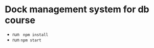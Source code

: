 # Dock management system for db course

* run `` npm install``
* run ``npm start ``

[//]: # (# [Material Dashboard Angular - Free Bootstrap Material Design Admin]&#40;https://www.creative-tim.com/product/material-dashboard-angular2&#41;[![version][version-badge]][CHANGELOG])

[//]: # ()
[//]: # (![Product Gif]&#40;https://raw.githubusercontent.com/creativetimofficial/public-assets/master/material-dashboard-angular/material-dashboard-angular.gif&#41;)


[//]: # ()
[//]: # (**[Material Dashboard Angular]&#40;https://www.creative-tim.com/product/material-dashboard-angular2/&#41;** is a free Material Bootstrap Admin with a fresh, new design inspired by Google's Material Design. We are very excited to introduce our take on the material concepts through an easy to use and beautiful set of components. Material Dashboard was built over the popular Bootstrap framework and it comes with a couple of third-party plugins redesigned to fit in with the rest of the elements.)

[//]: # ()
[//]: # (Material Dashboard makes use of light, surface and movement. The general layout resembles sheets of paper following multiple different layers, so that the depth and order is obvious. The navigation stays mainly on the left sidebar and the content is on the right inside the main panel.)

[//]: # ()
[//]: # (This product came as a result of users asking for a material dashboard after we released our successful [Material Kit]&#40;http://www.creative-tim.com/product/material-kit&#41;. We developed it based on your feedback and it is a powerful bootstrap admin dashboard, which allows you to build products like admin panels, content managements systems and CRMs.)

[//]: # ()
[//]: # (Material Dashboard comes with 5 color filter choices for both the sidebar and the card headers &#40;blue, green, orange, red and purple&#41; and an option to have a background image on the sidebar.)

[//]: # ()
[//]: # (Material Dashboard uses a framework built by our friend [Federico - Bootstrap Material Design]&#40;http://fezvrasta.github.io/bootstrap-material-design/&#41;, who did an amazing job creating the backbone for the material effects, animations, ripples and transitions. Big thanks to his team for the effort and forward thinking they put into it.)

[//]: # ()
[//]: # (Special thanks go to:)

[//]: # ([Robert McIntosh]&#40;https://github.com/mouse0270/bootstrap-notify&#41; for the notification system.)

[//]: # ([Chartist]&#40;https://gionkunz.github.io/chartist-js/&#41; for the wonderful charts.)

[//]: # (We are very excited to share this dashboard with you and we look forward to hearing your feedback!)

[//]: # ()
[//]: # (You can find the Github Repo here.)

[//]: # ()
[//]: # (## Table of Contents)

[//]: # ()
[//]: # (* [Versions]&#40;#versions&#41;)

[//]: # (* [Demo]&#40;#demo&#41;)

[//]: # (* [Quick Start]&#40;#quick-start&#41;)

[//]: # (* [Documentation]&#40;#documentation&#41;)

[//]: # (* [File Structure]&#40;#file-structure&#41;)

[//]: # (* [Browser Support]&#40;#browser-support&#41;)

[//]: # (* [Resources]&#40;#resources&#41;)

[//]: # (* [Reporting Issues]&#40;#reporting-issues&#41;)

[//]: # (* [Technical Support or Questions]&#40;#technical-support-or-questions&#41;)

[//]: # (* [Licensing]&#40;#licensing&#41;)

[//]: # (* [Useful Links]&#40;#useful-links&#41;)

[//]: # ()
[//]: # ()
[//]: # (## Versions)

[//]: # ()
[//]: # ([<img src="https://github.com/creativetimofficial/public-assets/blob/master/logos/html-logo.jpg?raw=true" width="60" height="60" />]&#40;https://www.creative-tim.com/product/material-dashboard&#41;)

[//]: # ([<img src="https://github.com/creativetimofficial/public-assets/blob/master/logos/angular-logo.jpg?raw=true" width="60" height="60" />]&#40;https://www.creative-tim.com/product/material-dashboard-angular2&#41;)

[//]: # ([<img src="https://github.com/creativetimofficial/public-assets/blob/master/logos/vue-logo.jpg?raw=true" width="60" height="60" />]&#40;https://www.creative-tim.com/product/vue-material-dashboard&#41;)

[//]: # ([<img src="https://github.com/creativetimofficial/public-assets/blob/master/logos/react-logo.jpg?raw=true" width="60" height="60" />]&#40;https://www.creative-tim.com/product/material-dashboard-react&#41;)

[//]: # ()
[//]: # (| HTML | Angular | Vue | React |)

[//]: # (| --- | --- | --- | --- |)

[//]: # (| [![Material Dashboard HTML]&#40;https://github.com/creativetimofficial/public-assets/blob/master/material-dashboard-html/material-dashboard.jpg?raw=true&#41;]&#40;https://www.creative-tim.com/product/material-dashboard&#41; | [![Material Dashboard Angular]&#40;https://github.com/creativetimofficial/public-assets/blob/master/material-dashboard-angular/material-dashboard-angular.jpg?raw=true&#41;]&#40;https://www.creative-tim.com/product/material-dashboard-angular2&#41; | [![Vue Material Dashboard ]&#40;https://github.com/creativetimofficial/public-assets/blob/master/vue-material-dashboard/vue-material-dashboard.jpg?raw=true&#41;]&#40;https://www.creative-tim.com/product/vue-material-dashboard&#41; | [![Material Dashboard React]&#40;https://github.com/creativetimofficial/public-assets/blob/master/material-dashboard-react/material-dashboard-react.jpg?raw=true&#41;]&#40;https://www.creative-tim.com/product/material-dashboard-react&#41;)

[//]: # ()
[//]: # (## Demo)

[//]: # ()
[//]: # (| Dashboard | User Profile | Tables | Icons | Notifications |)

[//]: # (| --- | --- | --- | --- | --- |)

[//]: # (| [![Start page]&#40;https://raw.githubusercontent.com/creativetimofficial/public-assets/master/material-dashboard-angular/dashboard.png?raw=true&#41;]&#40;https://demos.creative-tim.com/material-dashboard-angular2/#/dashboard&#41; | [![User profile page]&#40;https://raw.githubusercontent.com/creativetimofficial/public-assets/master/material-dashboard-angular/user-profile.png?raw=true&#41;]&#40;https://demos.creative-tim.com/material-dashboard-angular2/#/user-profile&#41; | [![Tables page ]&#40;https://raw.githubusercontent.com/creativetimofficial/public-assets/master/material-dashboard-angular/tables.png?raw=true&#41;]&#40;https://demos.creative-tim.com/material-dashboard-angular2/#/table-list&#41; | [![Icons Page]&#40;https://raw.githubusercontent.com/creativetimofficial/public-assets/master/material-dashboard-angular/icons.png?raw=true&#41;]&#40;https://demos.creative-tim.com/material-dashboard-angular2/#/maps&#41; | [![Notifications page]&#40;https://raw.githubusercontent.com/creativetimofficial/public-assets/master/material-dashboard-angular/notifications.png?raw=true&#41;]&#40;https://demos.creative-tim.com/material-dashboard-angular2/#/notifications&#41;)

[//]: # ()
[//]: # ([View More]&#40;https://demos.creative-tim.com/material-dashboard-angular2/#/dashboard&#41;.)

[//]: # ()
[//]: # (## Quick start)

[//]: # ()
[//]: # (Quick start options:)

[//]: # ()
[//]: # (- [Download from Github]&#40;https://github.com/tiniestory/material-dashboard-angular2/archive/master.zip&#41;.)

[//]: # (- [Download from Creative Tim]&#40;http://www.creative-tim.com/product/material-dashboard-angular2&#41;.)

[//]: # ()
[//]: # (## Terminal Commands)

[//]: # ()
[//]: # (This project was generated with [Angular CLI]&#40;https://github.com/angular/angular-cli&#41; version 1.0.0 and angular 4.x.)

[//]: # ()
[//]: # (1. Install NodeJs from [NodeJs Official Page]&#40;https://nodejs.org/en&#41;.)

[//]: # (2. Open Terminal)

[//]: # (3. Go to your file project)

[//]: # (4. Make sure you have installed [Angular CLI]&#40;https://github.com/angular/angular-cli&#41; already. If not, please install.)

[//]: # (5. Run in terminal: ```npm install```)

[//]: # (6. Run `ng serve` for a dev server. Navigate to `http://localhost:4200/`. The app will automatically reload if you change any of the source files.)

[//]: # ()
[//]: # (To get more help on the Angular CLI use `ng help` or go check out the [Angular CLI README]&#40;https://github.com/angular/angular-cli/blob/master/README.md&#41;.)

[//]: # ()
[//]: # (### What's included)

[//]: # ()
[//]: # (Within the download you'll find the following directories and files:)

[//]: # ()
[//]: # (```)

[//]: # (material-dashboard-angular)

[//]: # (├── CHANGELOG.md)

[//]: # (├── LICENSE.md)

[//]: # (├── README.md)

[//]: # (├── angular-cli.json)

[//]: # (├── documentation)

[//]: # (├── e2e)

[//]: # (├── karma.conf.js)

[//]: # (├── package-lock.json)

[//]: # (├── package.json)

[//]: # (├── protractor.conf.js)

[//]: # (├── src)

[//]: # (│   ├── app)

[//]: # (│   │   ├── app.component.css)

[//]: # (│   │   ├── app.component.html)

[//]: # (│   │   ├── app.component.spec.ts)

[//]: # (│   │   ├── app.component.ts)

[//]: # (│   │   ├── app.module.ts)

[//]: # (│   │   ├── app.routing.ts)

[//]: # (│   │   ├── components)

[//]: # (│   │   │   ├── components.module.ts)

[//]: # (│   │   │   ├── footer)

[//]: # (│   │   │   │   ├── footer.component.css)

[//]: # (│   │   │   │   ├── footer.component.html)

[//]: # (│   │   │   │   ├── footer.component.spec.ts)

[//]: # (│   │   │   │   └── footer.component.ts)

[//]: # (│   │   │   ├── navbar)

[//]: # (│   │   │   │   ├── navbar.component.css)

[//]: # (│   │   │   │   ├── navbar.component.html)

[//]: # (│   │   │   │   ├── navbar.component.spec.ts)

[//]: # (│   │   │   │   └── navbar.component.ts)

[//]: # (│   │   │   └── sidebar)

[//]: # (│   │   │       ├── sidebar.component.css)

[//]: # (│   │   │       ├── sidebar.component.html)

[//]: # (│   │   │       ├── sidebar.component.spec.ts)

[//]: # (│   │   │       └── sidebar.component.ts)

[//]: # (│   │   ├── dashboard)

[//]: # (│   │   │   ├── dashboard.component.css)

[//]: # (│   │   │   ├── dashboard.component.html)

[//]: # (│   │   │   ├── dashboard.component.spec.ts)

[//]: # (│   │   │   └── dashboard.component.ts)

[//]: # (│   │   ├── icons)

[//]: # (│   │   │   ├── icons.component.css)

[//]: # (│   │   │   ├── icons.component.html)

[//]: # (│   │   │   ├── icons.component.spec.ts)

[//]: # (│   │   │   └── icons.component.ts)

[//]: # (│   │   ├── layouts)

[//]: # (│   │   │   └── admin-layout)

[//]: # (│   │   │       ├── admin-layout.component.html)

[//]: # (│   │   │       ├── admin-layout.component.scss)

[//]: # (│   │   │       ├── admin-layout.component.spec.ts)

[//]: # (│   │   │       ├── admin-layout.component.ts)

[//]: # (│   │   │       ├── admin-layout.module.ts)

[//]: # (│   │   │       └── admin-layout.routing.ts)

[//]: # (│   │   ├── maps)

[//]: # (│   │   │   ├── maps.component.css)

[//]: # (│   │   │   ├── maps.component.html)

[//]: # (│   │   │   ├── maps.component.spec.ts)

[//]: # (│   │   │   └── maps.component.ts)

[//]: # (│   │   ├── notifications)

[//]: # (│   │   │   ├── notifications.component.css)

[//]: # (│   │   │   ├── notifications.component.html)

[//]: # (│   │   │   ├── notifications.component.spec.ts)

[//]: # (│   │   │   └── notifications.component.ts)

[//]: # (│   │   ├── table-list)

[//]: # (│   │   │   ├── table-list.component.css)

[//]: # (│   │   │   ├── table-list.component.html)

[//]: # (│   │   │   ├── table-list.component.spec.ts)

[//]: # (│   │   │   └── table-list.component.ts)

[//]: # (│   │   ├── typography)

[//]: # (│   │   │   ├── typography.component.css)

[//]: # (│   │   │   ├── typography.component.html)

[//]: # (│   │   │   ├── typography.component.spec.ts)

[//]: # (│   │   │   └── typography.component.ts)

[//]: # (│   │   ├── upgrade)

[//]: # (│   │   │   ├── upgrade.component.css)

[//]: # (│   │   │   ├── upgrade.component.html)

[//]: # (│   │   │   ├── upgrade.component.spec.ts)

[//]: # (│   │   │   └── upgrade.component.ts)

[//]: # (│   │   └── user-profile)

[//]: # (│   │       ├── user-profile.component.css)

[//]: # (│   │       ├── user-profile.component.html)

[//]: # (│   │       ├── user-profile.component.spec.ts)

[//]: # (│   │       └── user-profile.component.ts)

[//]: # (│   ├── assets)

[//]: # (│   │   ├── css)

[//]: # (│   │   │   └── demo.css)

[//]: # (│   │   ├── img)

[//]: # (│   │   └── scss)

[//]: # (│   │       ├── core)

[//]: # (│   │       └── material-dashboard.scss)

[//]: # (│   ├── environments)

[//]: # (│   ├── favicon.ico)

[//]: # (│   ├── index.html)

[//]: # (│   ├── main.ts)

[//]: # (│   ├── polyfills.ts)

[//]: # (│   ├── styles.css)

[//]: # (│   ├── test.ts)

[//]: # (│   ├── tsconfig.app.json)

[//]: # (│   ├── tsconfig.spec.json)

[//]: # (│   └── typings.d.ts)

[//]: # (├── tsconfig.json)

[//]: # (├── tslint.json)

[//]: # (└── typings)

[//]: # ()
[//]: # (```)

[//]: # ()
[//]: # (## Browser Support)

[//]: # ()
[//]: # (At present, we officially aim to support the last two versions of the following browsers:)

[//]: # ()
[//]: # (<img src="https://s3.amazonaws.com/creativetim_bucket/github/browser/chrome.png" width="64" height="64"> <img src="https://s3.amazonaws.com/creativetim_bucket/github/browser/firefox.png" width="64" height="64"> <img src="https://s3.amazonaws.com/creativetim_bucket/github/browser/edge.png" width="64" height="64"> <img src="https://s3.amazonaws.com/creativetim_bucket/github/browser/safari.png" width="64" height="64"> <img src="https://s3.amazonaws.com/creativetim_bucket/github/browser/opera.png" width="64" height="64">)

[//]: # ()
[//]: # ()
[//]: # ()
[//]: # (## Resources)

[//]: # (- Demo: <https://demos.creative-tim.com/material-dashboard-angular2/#/dashboard>)

[//]: # (- Download Page: <https://www.creative-tim.com/product/material-dashboard-angular2>)

[//]: # (- Documentation: <https://demos.creative-tim.com/material-dashboard-angular2/#/documentation/tutorial>)

[//]: # (- License Agreement: <https://www.creative-tim.com/license>)

[//]: # (- Support: <https://www.creative-tim.com/contact-us>)

[//]: # (- Issues: [Github Issues Page]&#40;https://github.com/creativetimofficial/material-dashboard-angular2/issues&#41;)

[//]: # (- [Material Kit]&#40;https://www.creative-tim.com/product/material-kit?ref=github-mda-free&#41; - For Front End Development)

[//]: # ()
[//]: # (## Reporting Issues)

[//]: # ()
[//]: # (We use GitHub Issues as the official bug tracker for the Material Dashboard. Here are some advices for our users that want to report an issue:)

[//]: # ()
[//]: # (1. Make sure that you are using the latest version of the Material Dashboard. Check the CHANGELOG from your dashboard on our [website]&#40;https://www.creative-tim.com/&#41;.)

[//]: # (2. Providing us reproducible steps for the issue will shorten the time it takes for it to be fixed.)

[//]: # (3. Some issues may be browser specific, so specifying in what browser you encountered the issue might help.)

[//]: # ()
[//]: # ()
[//]: # (## Technical Support or Questions)

[//]: # ()
[//]: # (If you have questions or need help integrating the product please [contact us]&#40;https://www.creative-tim.com/contact-us&#41; instead of opening an issue.)

[//]: # ()
[//]: # ()
[//]: # ()
[//]: # (## Licensing)

[//]: # ()
[//]: # (- Copyright 2018 Creative Tim &#40;https://www.creative-tim.com/&#41;)

[//]: # ()
[//]: # (- Licensed under MIT &#40;https://github.com/creativetimofficial/material-dashboard-angular2/blob/master/LICENSE.md&#41;)

[//]: # ()
[//]: # ()
[//]: # (## Useful Links)

[//]: # ()
[//]: # (- [More products]&#40;https://www.creative-tim.com/bootstrap-themes&#41; from Creative Tim)

[//]: # (- [Tutorials]&#40;https://www.youtube.com/channel/UCVyTG4sCw-rOvB9oHkzZD1w&#41;)

[//]: # (- [Freebies]&#40;https://www.creative-tim.com/bootstrap-themes/free&#41; from Creative Tim)

[//]: # (- [Affiliate Program]&#40;https://www.creative-tim.com/affiliates/new&#41; &#40;earn money&#41;)

[//]: # ()
[//]: # (##### Social Media)

[//]: # ()
[//]: # (Twitter: <https://twitter.com/CreativeTim>)

[//]: # ()
[//]: # (Facebook: <https://www.facebook.com/CreativeTim>)

[//]: # ()
[//]: # (Dribbble: <https://dribbble.com/creativetim>)

[//]: # ()
[//]: # (Google+: <https://plus.google.com/+CreativetimPage>)

[//]: # ()
[//]: # (Instagram: <https://www.instagram.com/CreativeTimOfficial>)

[//]: # ()
[//]: # ([CHANGELOG]: ./CHANGELOG.md)

[//]: # ()
[//]: # ([version-badge]: https://img.shields.io/badge/version-2.8.0-blue.svg)

